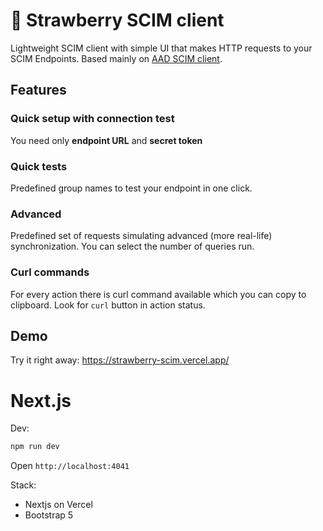 # 🍓 Strawberry SCIM client
Lightweight SCIM client with simple UI that makes HTTP requests to your SCIM Endpoints. Based mainly on [AAD SCIM client](https://docs.microsoft.com/en-us/azure/active-directory/app-provisioning/use-scim-to-provision-users-and-groups#understand-the-aad-scim-implementation).

## Features
### Quick setup with connection test
You need only **endpoint URL** and **secret token**

### Quick tests
Predefined group names to test your endpoint in one click.

### Advanced
Predefined set of requests simulating advanced (more real-life) synchronization. You can select the number of queries run.

### Curl commands
For every action there is curl command available which you can copy to clipboard. Look for `curl` button in action status.

## Demo
Try it right away: https://strawberry-scim.vercel.app/

# Next.js
Dev:
```sh
npm run dev
```
Open `http://localhost:4041`

Stack:
- Nextjs on Vercel
- Bootstrap 5
